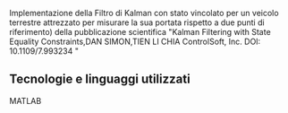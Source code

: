 Implementazione della Filtro di Kalman con stato vincolato per un veicolo terrestre attrezzato per misurare la sua
portata rispetto a due punti di riferimento) della pubblicazione scientifica "Kalman Filtering with State Equality
Constraints,DAN SIMON,TIEN LI CHIA
ControlSoft, Inc. DOI: 10.1109/7.993234 "

## Tecnologie e linguaggi utilizzati
MATLAB
